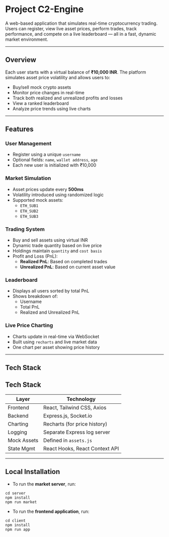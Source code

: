 # Project C2-Engine

A web-based application that simulates real-time cryptocurrency trading. Users can register, view live asset prices, perform trades, track performance, and compete on a live leaderboard — all in a fast, dynamic market environment.

---

## Overview

Each user starts with a virtual balance of **₹10,000 INR**. The platform simulates asset price volatility and allows users to:

- Buy/sell mock crypto assets
- Monitor price changes in real-time
- Track both realized and unrealized profits and losses
- View a ranked leaderboard
- Analyze price trends using live charts

---

## Features

### User Management
- Register using a unique `username`
- Optional fields: `name`, `wallet address`, `age`
- Each new user is initialized with ₹10,000

### Market Simulation
- Asset prices update every **500ms**
- Volatility introduced using randomized logic
- Supported mock assets:
  - `ETH_SUB1`
  - `ETH_SUB2`
  - `ETH_SUB3`

### Trading System
- Buy and sell assets using virtual INR
- Dynamic trade quantity based on live price
- Holdings maintain `quantity` and `cost basis`
- Profit and Loss (PnL):
  - **Realized PnL**: Based on completed trades
  - **Unrealized PnL**: Based on current asset value

### Leaderboard
- Displays all users sorted by total PnL
- Shows breakdown of:
  - Username
  - Total PnL
  - Realized and Unrealized PnL

### Live Price Charting
- Charts update in real-time via WebSocket
- Built using `recharts` and live market data
- One chart per asset showing price history

---

## Tech Stack

## Tech Stack

| Layer        | Technology                          |
|--------------|--------------------------------------|
| Frontend     | React, Tailwind CSS, Axios           |
| Backend      | Express.js, Socket.io                |
| Charting     | Recharts (for price history)         |
| Logging      | Separate Express log server          |
| Mock Assets  | Defined in `assets.js`               |
| State Mgmt   | React Hooks, React Context API       |


---

## Local Installation

- To run the **market server**, run:
```
cd server
npm install
npm run market
```
- To run the **frontend application**, run:
```
cd client
npm install
npm run app
```